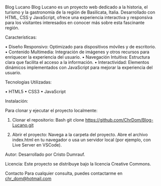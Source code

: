 Blog Lucano
Blog Lucano es un proyecto web dedicado a la historia, el turismo y la gastronomía de la región de Basilicata, Italia. Desarrollado con HTML, CSS y JavaScript, 
ofrece una experiencia interactiva y responsiva para los visitantes interesados en conocer más sobre esta fascinante región.

Características:

•	Diseño Responsivo: Optimizado para dispositivos móviles y de escritorio.
•	Contenido Multimedia: Integración de imágenes y otros recursos para enriquecer la experiencia del usuario.
•	Navegación Intuitiva: Estructura clara que facilita el acceso a la información.
•	Interactividad: Elementos dinámicos implementados con JavaScript para mejorar la experiencia del usuario.

Tecnologías Utilizadas:

•	HTML5
•	CSS3
•	JavaScript

Instalación:

Para clonar y ejecutar el proyecto localmente:

1.	Clonar el repositorio:
Bash
git clone https://github.com/ChrDom/Blog-Lucano.git

2.	Abrir el proyecto:
	Navega a la carpeta del proyecto.
	Abre el archivo index.html en tu navegador o usa un servidor local (por ejemplo, con Live Server en VSCode).

Autor:
Desarrollado por Cristo Dumrauf.

Licencia:
Este proyecto se distribuye bajo la licencia Creative Commons.

Contacto
Para cualquier consulta, puedes contactarme en chr_dom@hotmail.com
